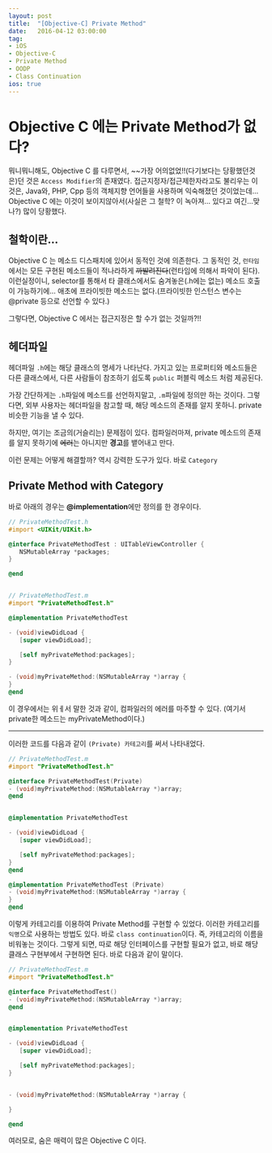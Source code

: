```yaml
---
layout: post
title:  "[Objective-C] Private Method"
date:   2016-04-12 03:00:00
tag:
- iOS
- Objective-C
- Private Method
- OODP
- Class Continuation
ios: true
---
```


# Objective C 에는 Private Method가 없다?
뭐니뭐니해도, Objective C 를 다루면서, ~~가장 어의없었!!(다기보다는 당황했던것은)던 것은
`Access Modifier`의 존재였다.
접근지정자/접근제한자라고도 불리우는 이것은,
Java와, PHP, Cpp 등의 객체지향 언어들을 사용하며 익숙해졌던 것이었는데...
Objective C 에는 이것이 보이지않아서(사실은 그 철학? 이 녹아져... 있다고 여긴...맞나?)
많이 당황했다.

## 철학이란...
Objective C 는 메소드 디스패치에 있어서 동적인 것에 의존한다. 그 동적인 것, `런타임`에서는
모든 구현된 메소드들이 적나라하게 ~~까발려진다~~(런타임에 의해서 파악이 된다).
이런실정이니, selector를 통해서 타 클래스에서도 숨겨놓은(.h에는 없는) 메소드 호출이 가능하기에...
애초에 프라이빗한 메소드는 없다.(프라이빗한 인스턴스 변수는 @private 등으로 선언할 수 있다.)


그렇다면, Objective C 에서는 접근지정은 할 수가 없는 것일까?!!

## 헤더파일

헤더파일 `.h`에는 해당 클래스의 명세가 나타난다.
가지고 있는 프로퍼티와 메소드들은 다른 클래스에서, 다른 사람들이 참조하기 쉽도록
`public` 퍼블릭 메소드 처럼 제공된다.

가장 간단하게는
`.h`파일에 메소드를 선언하지말고, `.m`파일에 정의만 하는 것이다.
그렇다면, 외부 사용자는 헤더파일을 참고할 때, 해당 메소드의 존재를 알지 못하니.
private 비슷한 기능을 낼 수 있다.

하지만, 여기는 조금의(거슬리는) 문제점이 있다.
컴파일러마져, private 메소드의 존재를 알지 못하기에 
~~에러~~는 아니지만 **경고**를 뱉어내고 만다.

이런 문제는 어떻게 해결할까?
역시 강력한 도구가 있다.
바로 `Category`

## Private Method with Category

바로 아래의 경우는 **@implementation**에만 정의를 한 경우이다.

```objectivec
// PrivateMethodTest.h
#import <UIKit/UIKit.h>

@interface PrivateMethodTest : UITableViewController {
   NSMutableArray *packages;
}

@end


// PrivateMethodTest.m
#import "PrivateMethodTest.h"

@implementation PrivateMethodTest

- (void)viewDidLoad {
   [super viewDidLoad];

   [self myPrivateMethod:packages];
}

- (void)myPrivateMethod:(NSMutableArray *)array {
}
@end
```

이 경우에서는 위ㅔ서 말한 것과 같이, 컴파일러의 에러를 마주할 수 있다.
(여기서 private한 메소드는 myPrivateMethod이다.)

---

이러한 코드를 다음과 같이 `(Private) 카테고리`를 써서 나타내었다.


```objectivec
// PrivateMethodTest.m
#import "PrivateMethodTest.h"

@interface PrivateMethodTest(Private)
- (void)myPrivateMethod:(NSMutableArray *)array;
@end


@implementation PrivateMethodTest

- (void)viewDidLoad {
   [super viewDidLoad];

   [self myPrivateMethod:packages];
}
@end

@implementation PrivateMethodTest (Private)
- (void)myPrivateMethod:(NSMutableArray *)array {
}
@end
```

이렇게 카테고리를 이용하여 Private Method를 구현할 수 있었다.
이러한 카테고리를 `익명`으로 사용하는 방법도 있다. 바로
`class continuation`이다.
즉, 카테고리의 이름을 비워놓는 것이다.
그렇게 되면, 따로 해당 인터페이스를 구현할 필요가 없고, 바로 해당
클래스 구현부에서 구현하면 된다.
바로 다음과 같이 말이다.

```objectiveC
// PrivateMethodTest.m
#import "PrivateMethodTest.h"

@interface PrivateMethodTest()
- (void)myPrivateMethod:(NSMutableArray *)array;
@end


@implementation PrivateMethodTest

- (void)viewDidLoad {
   [super viewDidLoad];

   [self myPrivateMethod:packages];
}


- (void)myPrivateMethod:(NSMutableArray *)array {

}

@end

```

여러모로,
숨은 매력이 많은 Objective C 이다.


